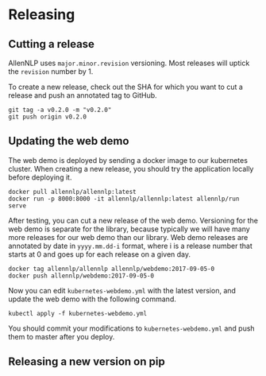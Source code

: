 # Releasing

## Cutting a release

AllenNLP uses `major.minor.revision` versioning.  Most releases will uptick the `revision` number by 1.

To create a new release, check out the SHA for which you want to cut a release and push an annotated tag to GitHub.

```
git tag -a v0.2.0 -m "v0.2.0"
git push origin v0.2.0
```

## Updating the web demo

The web demo is deployed by sending a docker image to our kubernetes cluster.  When creating a new release, you should try the application locally before deploying it.

```
docker pull allennlp/allennlp:latest
docker run -p 8000:8000 -it allennlp/allennlp:latest allennlp/run serve
```

After testing, you can cut a new release of the web demo.  Versioning for the web demo is separate for the library, because typically we will have many more releases for our web demo than our library.  Web demo releases are annotated by date in `yyyy.mm.dd-i` format, where i is a release number that starts at 0 and goes up for each release on a given day.

```
docker tag allennlp/allennlp allennlp/webdemo:2017-09-05-0
docker push allennlp/webdemo:2017-09-05-0
```

Now you can edit `kubernetes-webdemo.yml` with the latest version, and update the web demo with the following command.

```
kubectl apply -f kubernetes-webdemo.yml
```

You should commit your modifications to `kubernetes-webdemo.yml` and push them to master after you deploy.

## Releasing a new version on pip

